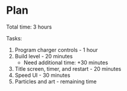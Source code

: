 # Plan

Total time: 3 hours

Tasks:
1. Program charger controls - 1 hour
2. Build level - 20 minutes
    - Need additional time: +30 minutes
3. Title screen, timer, and restart - 20 minutes
4. Speed UI - 30 minutes
5. Particles and art - remaining time